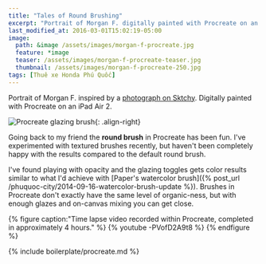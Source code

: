 ```yaml
---
title: "Tales of Round Brushing"
excerpt: "Portrait of Morgan F. digitally painted with Procreate on an iPad."
last_modified_at: 2016-03-01T15:02:19-05:00
image: 
  path: &image /assets/images/morgan-f-procreate.jpg
  feature: *image
  teaser: /assets/images/morgan-f-procreate-teaser.jpg
  thumbnail: /assets/images/morgan-f-procreate-250.jpg
tags: [Thuê xe Honda Phú Quốc]
---
```


Portrait of Morgan F. inspired by a [photograph on Sktchy](http://sktchy.com/rK7LX ). Digitally painted with Procreate on an iPad Air 2.

![Procreate glazing brush](/assets/images/procreate-glazing-brush.jpg){: .align-right}

Going back to my friend the **round brush** in Procreate has been fun. I've experimented with textured brushes recently, but haven't been completely happy with the results compared to the default round brush.

I've found playing with opacity and the glazing toggles gets color results similar to what I'd achieve with [Paper's watercolor brush]({% post_url /phuquoc-city/2014-09-16-watercolor-brush-update %}). Brushes in Procreate don't exactly have the same level of organic-ness, but with enough glazes and on-canvas mixing you can get close.

{% figure caption:"Time lapse video recorded within Procreate, completed in approximately 4 hours." %}
{% youtube -PVofD2A9t8 %}
{% endfigure %}

{% include boilerplate/procreate.md %}
